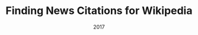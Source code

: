 ---
title: "Finding News Citations for Wikipedia"
collection: publications
permalink: /publication/2017-DBLP_journals_corr_FetahuMNA17
date: 2017
venue: 'nan'
---